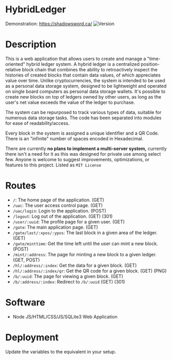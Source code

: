 # HybridLedger

Demonstration: https://shadowsword.ca/
![Version](https://img.shields.io/badge/Version-2.3.1-indigo "VER")

# Description
This is a web application that allows users to create and manage a "time-oriented" hybrid ledger system. A hybrid ledger is a centralized position-relative block chain that combines the ability to retroactively inspect the histories of created blocks that contain data values, of which appreciates value over time. Unlike cryptocurrencies,  the system is intended to be used as a personal data storage system, designed to be lightweight and operated on single board computers as personal data storage wallets. It's possible to create new blocks on top of ledgers owned by other users, as long as the user's net value exceeds the value of the ledger to purchase.

The system can be repurposed to track various types of data, suitable for numerous data storage tasks. The code has been separated into modules for ease of readability/access.

Every block in the system is assigned a unique identifier and a QR Code. There is an "infinite" number of spaces encoded in Hexadecimal.

There are currently **no plans to implement a multi-server system,** currently there isn't a need for it as this was designed for private use among select few. Anyone is welcome to suggest improvements, optimizations, or features to this project. Listed as `MIT License` 

# Routes
- `/`: The home page of the application. (GET)
- `/uac`: The user access control page. (GET)
- `/uac/login`: Login to the application. (POST)
- `/logout`: Log out of the application. (GET) (301)
- `/user/:uuid`: The profile page for a given user. (GET)
- `/gate`: The main application page. (GET)
- `/gate/last/:xpos/:ypos`: The last block in a given area of the ledger. (GET)
- `/gate/minttime`: Get the time left until the user can mint a new block. (POST)
- `/mint/:address`: The page for minting a new block to a given ledger. (GET, POST)
- `/hl/:address/:index`: Get the data for a given block. (GET)
- `/hl/:address/:index/qr`: Get the QR code for a given block. (GET) (PNG)
- `/b/:uuid`: The page for viewing a given block. (GET)
- `/b/:address/:index`: Redirect to `/b/:uuid` (GET) (301)

# Software
- Node JS/HTML/CSS/JS/SQLite3 Web Application

# Deployment
Update the variables to the equivalent in your setup.